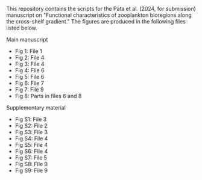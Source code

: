This repository contains the scripts for the Pata et al. (2024, for submission) manuscript on "Functional characteristics of zooplankton bioregions along the cross-shelf gradient." The figures are produced in the following files listed below.

Main manuscript
- Fig 1: File 1
- Fig 2: File 4
- Fig 3: File 4
- Fig 4: File 6
- Fig 5: File 6
- Fig 6: File 7
- Fig 7: File 9
- Fig 8: Parts in files 6 and 8

Supplementary material
- Fig S1: File 3
- Fig S2: File 2
- Fig S3: File 3
- Fig S4: File 4
- Fig S5: File 4
- Fig S6: File 4
- Fig S7: File 5
- Fig S8: File 9
- Fig S9: File 9
